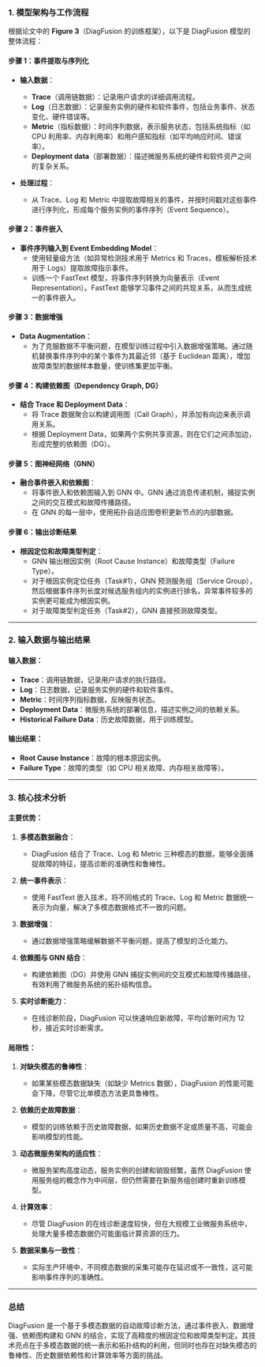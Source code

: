 ### 1. 模型架构与工作流程

根据论文中的 **Figure 3**（DiagFusion 的训练框架），以下是 DiagFusion 模型的整体流程：

#### **步骤 1：事件提取与序列化**
- **输入数据**：
  - **Trace**（调用链数据）：记录用户请求的详细调用流程。
  - **Log**（日志数据）：记录服务实例的硬件和软件事件，包括业务事件、状态变化、硬件错误等。
  - **Metric**（指标数据）：时间序列数据，表示服务状态，包括系统指标（如 CPU 利用率、内存利用率）和用户感知指标（如平均响应时间、错误率）。
  - **Deployment data**（部署数据）：描述微服务系统的硬件和软件资产之间的复杂关系。

- **处理过程**：
  - 从 Trace、Log 和 Metric 中提取故障相关的事件，并按时间戳对这些事件进行序列化，形成每个服务实例的事件序列（Event Sequence）。

#### **步骤 2：事件嵌入**
- **事件序列输入到 Event Embedding Model**：
  - 使用轻量级方法（如异常检测技术用于 Metrics 和 Traces，模板解析技术用于 Logs）提取故障指示事件。
  - 训练一个 FastText 模型，将事件序列转换为向量表示（Event Representation）。FastText 能够学习事件之间的共现关系，从而生成统一的事件嵌入。

#### **步骤 3：数据增强**
- **Data Augmentation**：
  - 为了克服数据不平衡问题，在模型训练过程中引入数据增强策略。通过随机替换事件序列中的某个事件为其最近邻（基于 Euclidean 距离），增加故障类型的数据样本数量，使训练集更加平衡。

#### **步骤 4：构建依赖图（Dependency Graph, DG）**
- **结合 Trace 和 Deployment Data**：
  - 将 Trace 数据聚合以构建调用图（Call Graph），并添加有向边来表示调用关系。
  - 根据 Deployment Data，如果两个实例共享资源，则在它们之间添加边，形成完整的依赖图（DG）。

#### **步骤 5：图神经网络（GNN）**
- **融合事件嵌入和依赖图**：
  - 将事件嵌入和依赖图输入到 GNN 中。GNN 通过消息传递机制，捕捉实例之间的交互模式和故障传播路径。
  - 在 GNN 的每一层中，使用拓扑自适应图卷积更新节点的内部数据。

#### **步骤 6：输出诊断结果**
- **根因定位和故障类型判定**：
  - GNN 输出根因实例（Root Cause Instance）和故障类型（Failure Type）。
  - 对于根因实例定位任务（Task#1），GNN 预测服务组（Service Group），然后根据事件序列长度对候选服务组内的实例进行排名，异常事件较多的实例更可能成为根因实例。
  - 对于故障类型判定任务（Task#2），GNN 直接预测故障类型。

---

### 2. 输入数据与输出结果

#### **输入数据**：
- **Trace**：调用链数据，记录用户请求的执行路径。
- **Log**：日志数据，记录服务实例的硬件和软件事件。
- **Metric**：时间序列指标数据，反映服务状态。
- **Deployment Data**：微服务系统的部署信息，描述实例之间的依赖关系。
- **Historical Failure Data**：历史故障数据，用于训练模型。

#### **输出结果**：
- **Root Cause Instance**：故障的根本原因实例。
- **Failure Type**：故障的类型（如 CPU 相关故障、内存相关故障等）。

---

### 3. 核心技术分析

#### **主要优势**：
1. **多模态数据融合**：
   - DiagFusion 结合了 Trace、Log 和 Metric 三种模态的数据，能够全面捕捉故障的特征，提高诊断的准确性和鲁棒性。

2. **统一事件表示**：
   - 使用 FastText 嵌入技术，将不同格式的 Trace、Log 和 Metric 数据统一表示为向量，解决了多模态数据格式不一致的问题。

3. **数据增强**：
   - 通过数据增强策略缓解数据不平衡问题，提高了模型的泛化能力。

4. **依赖图与 GNN 结合**：
   - 构建依赖图（DG）并使用 GNN 捕捉实例间的交互模式和故障传播路径，有效利用了微服务系统的拓扑结构信息。

5. **实时诊断能力**：
   - 在线诊断阶段，DiagFusion 可以快速响应新故障，平均诊断时间为 12 秒，接近实时诊断需求。

#### **局限性**：
1. **对缺失模态的鲁棒性**：
   - 如果某些模态数据缺失（如缺少 Metrics 数据），DiagFusion 的性能可能会下降，尽管它比单模态方法更具鲁棒性。

2. **依赖历史故障数据**：
   - 模型的训练依赖于历史故障数据，如果历史数据不足或质量不高，可能会影响模型的性能。

3. **动态微服务架构的适应性**：
   - 微服务架构高度动态，服务实例的创建和销毁频繁，虽然 DiagFusion 使用服务组的概念作为中间层，但仍然需要在新服务组创建时重新训练模型。

4. **计算效率**：
   - 尽管 DiagFusion 的在线诊断速度较快，但在大规模工业微服务系统中，处理大量多模态数据仍可能面临计算资源的压力。

5. **数据采集与一致性**：
   - 实际生产环境中，不同模态数据的采集可能存在延迟或不一致性，这可能影响事件序列的准确性。

---

### 总结
DiagFusion 是一个基于多模态数据的自动故障诊断方法，通过事件嵌入、数据增强、依赖图构建和 GNN 的结合，实现了高精度的根因定位和故障类型判定。其技术亮点在于多模态数据的统一表示和拓扑结构的利用，但同时也存在对缺失模态的鲁棒性、历史数据依赖性和计算效率等方面的挑战。